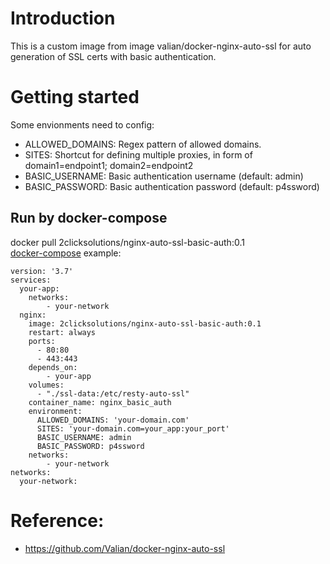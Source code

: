 # Introduction
This is a custom image from image valian/docker-nginx-auto-ssl for auto generation of SSL certs with basic authentication.

# Getting started

Some envionments need to config:
- ALLOWED_DOMAINS:                  Regex pattern of allowed domains.
- SITES:                             Shortcut for defining multiple proxies, in form of domain1=endpoint1; domain2=endpoint2
- BASIC_USERNAME:                    Basic authentication username (default: admin)
- BASIC_PASSWORD:                    Basic authentication password (default: p4ssword)
## Run by docker-compose

docker pull 2clicksolutions/nginx-auto-ssl-basic-auth:0.1\
[docker-compose] example:
```
version: '3.7'
services:
  your-app:
    networks:
        - your-network
  nginx:
    image: 2clicksolutions/nginx-auto-ssl-basic-auth:0.1
    restart: always
    ports:
      - 80:80
      - 443:443
    depends_on:
        - your-app
    volumes:
      - "./ssl-data:/etc/resty-auto-ssl"
    container_name: nginx_basic_auth
    environment:
      ALLOWED_DOMAINS: 'your-domain.com'
      SITES: 'your-domain.com=your_app:your_port'
      BASIC_USERNAME: admin
      BASIC_PASSWORD: p4ssword
    networks:
        - your-network
networks:
  your-network:

```
# Reference:
- https://github.com/Valian/docker-nginx-auto-ssl

[docker-compose]: <https://docs.docker.com/compose/>
